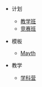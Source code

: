 * 计划

  * [教学班](/计划/教学班.md)
  * [竞赛班](/计划/竞赛班.md)

* 模板

  * [Mayth](/模板/Mayth.md)

* 教学

  * [学科营](/教学/学科营.md)
